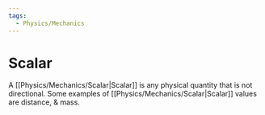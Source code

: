 ```yaml
---
tags:
  - Physics/Mechanics
---
```

# Scalar
A [[Physics/Mechanics/Scalar|Scalar]] is any physical quantity that is not directional. Some examples of [[Physics/Mechanics/Scalar|Scalar]] values are distance, & mass.